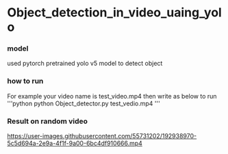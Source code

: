 # Object_detection_in_video_uaing_yolo

### model
used pytorch pretrained yolo v5 model to detect object

### how to run 
For example your video name is test_video.mp4 then write as below to run 
'''python
python Object_detector.py test_vedio.mp4
'''

### Result on random video


https://user-images.githubusercontent.com/55731202/192938970-5c5d694a-2e9a-4f1f-9a00-6bc4df910666.mp4

